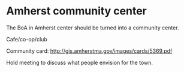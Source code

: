 # Amherst community center

The BoA in Amherst center should be turned into a community center.

Cafe/co-op/club

Community card: http://gis.amherstma.gov/images/cards/5369.pdf

Hold meeting to discuss what people envision for the town.